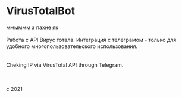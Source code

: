 # VirusTotalBot

мммммм а пахне як
</br>
</br>
Работа с АРІ Вирус тотала.
Интеграция с телеграмом - только для удобного многопользовательского использования. </br>
</br>
</br>
Cheking IP via VirusTotal API through Telegram.
</br>
</br>

</br>
 c 2021
